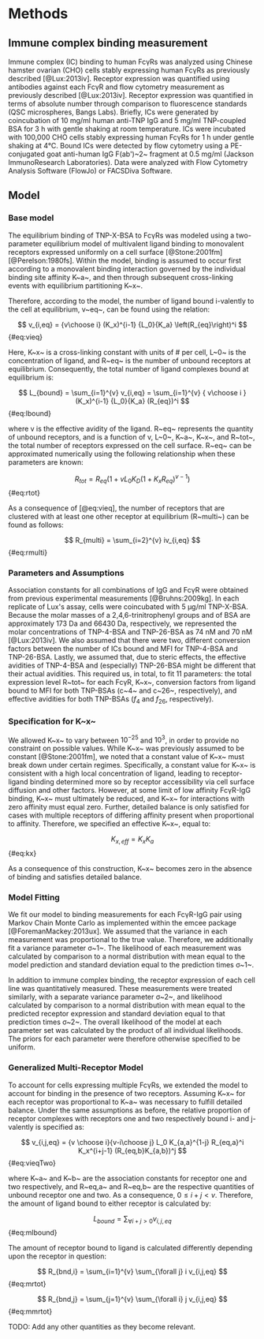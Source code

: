 # Methods

## Immune complex binding measurement

Immune complex (IC) binding to human FcγRs was analyzed using Chinese hamster ovarian (CHO) cells stably expressing human FcγRs as previously described [@Lux:2013iv]. Receptor expression was quantified using antibodies against each FcγR and flow cytometry measurement as previously described [@Lux:2013iv]. Receptor expression was quantified in terms of absolute number through comparison to fluorescence standards (QSC microspheres, Bangs Labs). Briefly, ICs were generated by coincubation of 10 mg/ml human anti-TNP IgG and 5 mg/ml TNP-coupled BSA for 3 h with gentle shaking at room temperature. ICs were incubated with 100,000 CHO cells stably expressing human FcγRs for 1 h under gentle shaking at 4℃. Bound ICs were detected by flow cytometry using a PE-conjugated goat anti-human IgG F(ab')~2~ fragment at 0.5 mg/ml (Jackson ImmunoResearch Laboratories). Data were analyzed with Flow Cytometry Analysis Software (FlowJo) or FACSDiva Software.

## Model

### Base model

The equilibrium binding of TNP-X-BSA to FcγRs was modeled using a two-parameter equilibrium model of multivalent ligand binding to monovalent receptors expressed uniformly on a cell surface [@Stone:2001fm] [@Perelson:1980fs]. Within the model, binding is assumed to occur first according to a monovalent binding interaction governed by the individual binding site affinity K~a~, and then through subsequent cross-linking events with equilibrium partitioning K~x~.

Therefore, according to the model, the number of ligand bound i-valently to the cell at equilibrium, v~eq~, can be found using the relation:

$$ v_{i,eq} = {v\choose i} (K_x)^{i-1} {L_0}{K_a} \left(R_{eq}\right)^i $$ {#eq:vieq}

Here, K~x~ is a cross-linking constant with units of # per cell, L~0~ is the concentration of ligand, and R~eq~ is the number of unbound receptors at equilibrium. Consequently, the total number of ligand complexes bound at equilibrium is:

$$ L_{bound} = \sum_{i=1}^{v} v_{i,eq} = \sum_{i=1}^{v} { v\choose i } (K_x)^{i-1} {L_0}{K_a} (R_{eq})^i $$ {#eq:lbound}

where v is the effective avidity of the ligand. R~eq~ represents the quantity of unbound receptors, and is a function of v, L~0~, K~a~, K~x~, and R~tot~, the total number of receptors expressed on the cell surface. R~eq~ can be approximated numerically using the following relationship when these parameters are known:

$$ R_{tot} = R_{eq} \left(1+v {L_0}{K_D} (1+K_x R_{eq})^{v-1}\right) $$ {#eq:rtot}

As a consequence of [@eq:vieq], the number of receptors that are clustered with at least one other receptor at equilibrium (R~multi~) can be found as follows:

$$ R_{multi} = \sum_{i=2}^{v} iv_{i,eq} $$ {#eq:rmulti}

### Parameters and Assumptions

Association constants for all combinations of IgG and FcγR were obtained from previous experimental measurements [@Bruhns:2009kg]. In each replicate of Lux's assay, cells were coincubated with 5 µg/ml TNP-X-BSA. Because the molar masses of a 2,4,6-trinitrophenyl groups and of BSA are approximately 173 Da and 66430 Da, respectively, we represented the molar concentrations of TNP-4-BSA and TNP-26-BSA as 74 nM and 70 nM [@Lux:2013iv]. We also assumed that there were two, different conversion factors between the number of ICs bound and MFI for TNP-4-BSA and TNP-26-BSA. Lastly, we assumed that, due to steric effects, the effective avidities of TNP-4-BSA and (especially) TNP-26-BSA might be different that their actual avidities. This required us, in total, to fit 11 parameters: the total expression level R~tot~ for each FcγR, K~x~, conversion factors from ligand bound to MFI for both TNP-BSAs (c~4~ and c~26~, respectively), and effective avidities for both TNP-BSAs ($f_{4}$ and $f_{26}$, respectively).

### Specification for K~x~

We allowed K~x~ to vary between $10^{-25}$ and $10^3$, in order to provide no constraint on possible values. While K~x~ was previously assumed to be constant [@Stone:2001fm], we noted that a constant value of K~x~ must break down under certain regimes. Specifically, a constant value for K~x~ is consistent with a high local concentration of ligand, leading to receptor-ligand binding determined more so by receptor accessibility via cell surface diffusion and other factors. However, at some limit of low affinity FcγR-IgG binding, K~x~ must ultimately be reduced, and K~x~ for interactions with zero affinity must equal zero. Further, detailed balance is only satisfied for cases with multiple receptors of differing affinity present when proportional to affinity. Therefore, we specified an effective K~x~, equal to:

$$ K_{x,eff} = K_x K_a $$ {#eq:kx}

As a consequence of this construction, K~x~ becomes zero in the absence of binding and satisfies detailed balance.

### Model Fitting

We fit our model to binding measurements for each FcγR-IgG pair using Markov Chain Monte Carlo as implemented within the emcee package [@ForemanMackey:2013ux]. We assumed that the variance in each measurement was proportional to the true value. Therefore, we additionally fit a variance parameter σ~1~. The likelihood of each measurement was calculated by comparison to a normal distribution with mean equal to the model prediction and standard deviation equal to the prediction times σ~1~.

In addition to immune complex binding, the receptor expression of each cell line was quantitatively measured. These measurements were treated similarly, with a separate variance parameter σ~2~, and likelihood calculated by comparison to a normal distribution with mean equal to the predicted receptor expression and standard deviation equal to that prediction times σ~2~. The overall likelihood of the model at each parameter set was calculated by the product of all individual likelihoods. The priors for each parameter were therefore otherwise specified to be uniform.

### Generalized Multi-Receptor Model

To account for cells expressing multiple FcγRs, we extended the model to account for binding in the presence of two receptors. Assuming K~x~ for each receptor was proportional to K~a~ was necessary to fulfill detailed balance. Under the same assumptions as before, the relative proportion of receptor complexes with receptors one and two respectively bound i- and j-valently is specified as:

$$ v_{i,j,eq} = {v \choose i}{v-i\choose j} L_0 K_{a,a}^{1-j} R_{eq,a}^i K_x^{i+j-1} (R_{eq,b}K_{a,b})^j $$ {#eq:vieqTwo}

where K~a~ and K~b~ are the association constants for receptor one and two respectively, and R~eq,a~ and R~eq,b~ are the respective quantities of unbound receptor one and two. As a consequence, $0 \leq i + j < v$. Therefore, the amount of ligand bound to either receptor is calculated by:

$$ L_{bound} = \sum_{\forall i + j > 0} v_{i,j,eq}  $$ {#eq:mlbound}

The amount of receptor bound to ligand is calculated differently depending upon the receptor in question:

$$ R_{bnd,i} = \sum_{i=1}^{v} \sum_{\forall j} i v_{i,j,eq} $$ {#eq:mrtot}

$$ R_{bnd,j} = \sum_{j=1}^{v} \sum_{\forall i} j v_{i,j,eq} $$ {#eq:mmrtot}


TODO: Add any other quantities as they become relevant.
